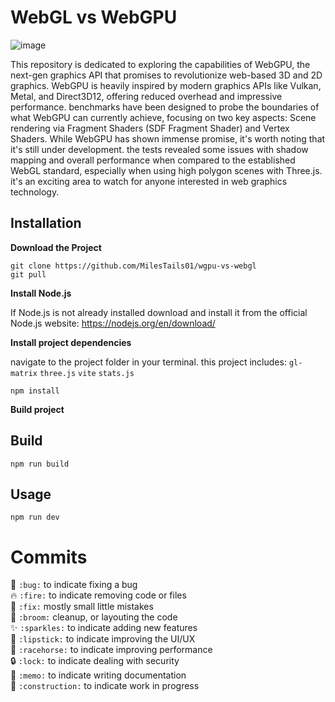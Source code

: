 # WebGL vs WebGPU

![image](https://github.com/MilesTails01/wgpu-vs-webgl/assets/83541965/428fd08b-73fe-4629-ba0e-d48d42a8edfa)

This repository is dedicated to exploring the capabilities of WebGPU, the next-gen graphics API that promises to revolutionize web-based 3D and 2D graphics. WebGPU is heavily inspired by modern graphics APIs like Vulkan, Metal, and Direct3D12, offering reduced overhead and impressive performance. benchmarks have been designed to probe the boundaries of what WebGPU can currently achieve, focusing on two key aspects: Scene rendering via Fragment Shaders (SDF Fragment Shader) and Vertex Shaders. While WebGPU has shown immense promise, it's worth noting that it's still under development. the tests revealed some issues with shadow mapping and overall performance when compared to the established WebGL standard, especially when using high polygon scenes with Three.js. it's an exciting area to watch for anyone interested in web graphics technology.

## Installation


**Download the Project**
```
git clone https://github.com/MilesTails01/wgpu-vs-webgl
git pull
```

**Install Node.js**

If Node.js is not already installed download and install it from the official Node.js website: https://nodejs.org/en/download/


**Install project dependencies**

navigate to the project folder in your terminal.
this project includes: `gl-matrix` `three.js` `vite` `stats.js`

```
npm install
```

**Build project**


## Build

```
npm run build
```


## Usage

```
npm run dev
```


# Commits

🐛 `:bug:` to indicate fixing a bug  
🔥 `:fire:` to indicate removing code or files  
🔧 `:fix:` mostly small little mistakes  
🧹 `:broom:` cleanup, or layouting the code  
✨ `:sparkles:` to indicate adding new features  
💄 `:lipstick:` to indicate improving the UI/UX  
🐎 `:racehorse:` to indicate improving performance  
🔒 `:lock:` to indicate dealing with security  
📝 `:memo:` to indicate writing documentation  
🚧 `:construction:` to indicate work in progress  
